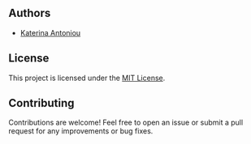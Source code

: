 ## Authors

- [ Katerina Antoniou ](https://github.com/k-antoniou)

## License

This project is licensed under the [MIT License](LICENSE).

## Contributing

Contributions are welcome! Feel free to open an issue or submit a pull request for any improvements or bug fixes.
